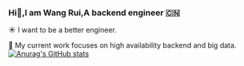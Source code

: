 ### Hi👋,I am Wang Rui,A backend engineer :cn:
<!--
**MistraR/MistraR** is a ✨ _special_ ✨ repository because its `README.md` (this file) appears on your GitHub profile.

Here are some ideas to get you started:

- 🔭 I’m currently working on ...
- 🌱 I’m currently learning ...
- 👯 I’m looking to collaborate on ...
- 🤔 I’m looking for help with ...
- 💬 Ask me about ...
- 📫 How to reach me: ...
- 😄 Pronouns: ...
- ⚡ Fun fact: ...
-->
:sunny:  I want to be a better engineer.

:turtle:  My current work focuses on high availability backend and big data.
[![Anurag's GitHub stats](https://github-readme-stats.vercel.app/api?username=MistraR&count_private=true&show_icons=true&theme=dracula&hide=contribs,issues)](https://github.com/anuraghazra/github-readme-stats)
